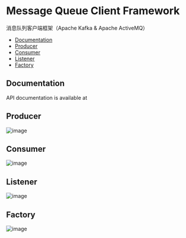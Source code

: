 Message Queue Client Framework
==============================

  消息队列客户端框架（Apache Kafka &amp; Apache ActiveMQ）
  * [Documentation](#documentation)
  * [Producer](#producer)
  * [Consumer](#consumer)
  * [Listener](#listener)
  * [Factory](#factory)
  
## Documentation

API documentation is available at

## Producer

![image](https://github.com/DarkPhoenixs/messagequeue-framework/blob/master/uml/producer.jpg)

## Consumer

![image](https://github.com/DarkPhoenixs/messagequeue-framework/blob/master/uml/consumer.jpg)

## Listener

![image](https://github.com/DarkPhoenixs/messagequeue-framework/blob/master/uml/listener.jpg)

## Factory

![image](https://github.com/DarkPhoenixs/messagequeue-framework/blob/master/uml/factory.jpg)
